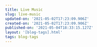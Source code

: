 ```yaml
---
title: Live Music
slug: live-music
updated-on: '2021-05-02T17:23:09.906Z'
created-on: '2021-05-02T17:23:09.906Z'
published-on: '2021-05-04T18:33:15.127Z'
layout: '[blog-tags].html'
tags: blog-tags
---
```



